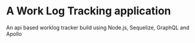 # A Work Log Tracking application

An api based worklog tracker build using Node.js, Sequelize, GraphQL and Apollo
